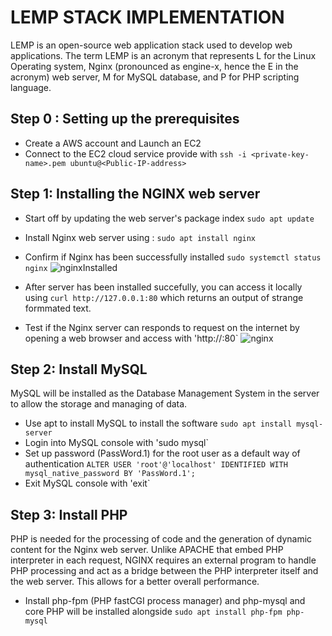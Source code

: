 # LEMP STACK IMPLEMENTATION
LEMP is an open-source web application stack used to develop web applications. The term LEMP is an acronym that represents L for the Linux Operating system, Nginx (pronounced as engine-x, hence the E in the acronym) web server, M for MySQL database, and P for PHP scripting language.

## Step 0 : Setting up the prerequisites
- Create a AWS account and Launch an EC2
- Connect to the EC2 cloud service provide with `ssh -i <private-key-name>.pem ubuntu@<Public-IP-address>`

## Step 1: Installing the NGINX web server
- Start off by updating the web server's package index `sudo apt update`
- Install Nginx web server using : `sudo apt install nginx`
- Confirm if Nginx has been successfully installed `sudo systemctl status nginx`
  ![nginxInstalled](https://user-images.githubusercontent.com/26335055/194863587-cc52db2e-acd2-455d-b154-80b0fb4911af.png)


- After server has been installed succefully, you can access it locally using `curl http://127.0.0.1:80` which returns an output of strange formmated text.
- Test if the Nginx server can responds to request on the internet by opening a web browser and access with 'http://<Public-IP-Address>:80`
  ![nginx](https://user-images.githubusercontent.com/26335055/194863496-9e3a7ace-830c-410e-8a12-e6d298af7daf.png)

 ## Step 2: Install MySQL
  MySQL will be installed as the Database Management System in the server to allow the storage and managing of data.
  - Use apt to install MySQL to install the software `sudo apt install mysql-server`
  - Login into MySQL console with 'sudo mysql`
  - Set up password (PassWord.1) for the root user as a default way of authentication 
    `ALTER USER 'root'@'localhost' IDENTIFIED WITH mysql_native_password BY 'PassWord.1';`
  - Exit MySQL console with 'exit`
  
  ## Step 3: Install PHP
  PHP is needed for the processing of code and the generation of dynamic content for the Nginx web server. Unlike APACHE that embed PHP interpreter in each request, NGINX requires an external program to handle PHP processing and act as a bridge between the PHP interpreter itself and the web server. This allows for a better overall performance. 
  - Install php-fpm (PHP fastCGI process manager) and php-mysql and core PHP will be installed alongside
  `sudo apt install php-fpm php-mysql`
